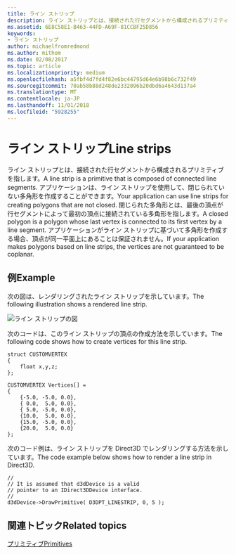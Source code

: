 ```yaml
---
title: ライン ストリップ
description: ライン ストリップとは、接続された行セグメントから構成されるプリミティブを指します。 アプリケーションは、ライン ストリップを使用して、閉じられていない多角形を作成することができます。 閉じられた多角形とは、最後の頂点が行セグメントによって最初の頂点に接続されている多角形を指します。
ms.assetid: 6E8C58E1-B463-44FD-A69F-81CCBF25D856
keywords:
- ライン ストリップ
author: michaelfromredmond
ms.author: mithom
ms.date: 02/08/2017
ms.topic: article
ms.localizationpriority: medium
ms.openlocfilehash: a5fbf4d7fd4f82e6bc44795d64e6b98b6c732f49
ms.sourcegitcommit: 70ab58b88d248de2332096b20dbd6a4643d137a4
ms.translationtype: MT
ms.contentlocale: ja-JP
ms.lasthandoff: 11/01/2018
ms.locfileid: "5928255"
---
```

# <a name="line-strips"></a><span data-ttu-id="b1892-106">ライン ストリップ</span><span class="sxs-lookup"><span data-stu-id="b1892-106">Line strips</span></span>


<span data-ttu-id="b1892-107">ライン ストリップとは、接続された行セグメントから構成されるプリミティブを指します。</span><span class="sxs-lookup"><span data-stu-id="b1892-107">A line strip is a primitive that is composed of connected line segments.</span></span> <span data-ttu-id="b1892-108">アプリケーションは、ライン ストリップを使用して、閉じられていない多角形を作成することができます。</span><span class="sxs-lookup"><span data-stu-id="b1892-108">Your application can use line strips for creating polygons that are not closed.</span></span> <span data-ttu-id="b1892-109">閉じられた多角形とは、最後の頂点が行セグメントによって最初の頂点に接続されている多角形を指します。</span><span class="sxs-lookup"><span data-stu-id="b1892-109">A closed polygon is a polygon whose last vertex is connected to its first vertex by a line segment.</span></span> <span data-ttu-id="b1892-110">アプリケーションがライン ストリップに基づいて多角形を作成する場合、頂点が同一平面上にあることは保証されません。</span><span class="sxs-lookup"><span data-stu-id="b1892-110">If your application makes polygons based on line strips, the vertices are not guaranteed to be coplanar.</span></span>

## <a name="span-idexamplespanspan-idexamplespanspan-idexamplespanexample"></a><span data-ttu-id="b1892-111"><span id="Example"></span><span id="example"></span><span id="EXAMPLE"></span>例</span><span class="sxs-lookup"><span data-stu-id="b1892-111"><span id="Example"></span><span id="example"></span><span id="EXAMPLE"></span>Example</span></span>


<span data-ttu-id="b1892-112">次の図は、レンダリングされたライン ストリップを示しています。</span><span class="sxs-lookup"><span data-stu-id="b1892-112">The following illustration shows a rendered line strip.</span></span>

![ライン ストリップの図](images/linstrip.gif)

<span data-ttu-id="b1892-114">次のコードは、このライン ストリップの頂点の作成方法を示しています。</span><span class="sxs-lookup"><span data-stu-id="b1892-114">The following code shows how to create vertices for this line strip.</span></span>

```
struct CUSTOMVERTEX
{
    float x,y,z;
};

CUSTOMVERTEX Vertices[] = 
{
    {-5.0, -5.0, 0.0},
    { 0.0,  5.0, 0.0},
    { 5.0, -5.0, 0.0},
    {10.0,  5.0, 0.0},
    {15.0, -5.0, 0.0},
    {20.0,  5.0, 0.0}
};
```

<span data-ttu-id="b1892-115">次のコード例は、ライン ストリップを Direct3D でレンダリングする方法を示しています。</span><span class="sxs-lookup"><span data-stu-id="b1892-115">The code example below shows how to render a line strip in Direct3D.</span></span>

```
//
// It is assumed that d3dDevice is a valid
// pointer to an IDirect3DDevice interface.
//
d3dDevice->DrawPrimitive( D3DPT_LINESTRIP, 0, 5 );
```

## <a name="span-idrelated-topicsspanrelated-topics"></a><span data-ttu-id="b1892-116"><span id="related-topics"></span>関連トピック</span><span class="sxs-lookup"><span data-stu-id="b1892-116"><span id="related-topics"></span>Related topics</span></span>


[<span data-ttu-id="b1892-117">プリミティブ</span><span class="sxs-lookup"><span data-stu-id="b1892-117">Primitives</span></span>](primitives.md)

 

 




